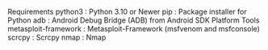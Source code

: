 Requirements
python3 : Python 3.10 or Newer
pip : Package installer for Python
adb : Android Debug Bridge (ADB) from Android SDK Platform Tools
metasploit-framework : Metasploit-Framework (msfvenom and msfconsole)
scrcpy : Scrcpy
nmap : Nmap
